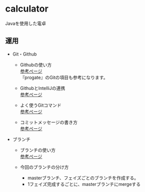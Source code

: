 # calculator
Javaを使用した電卓

## 運用
* Git・Github
  * Githubの使い方  
  [参考ページ](https://techacademy.jp/magazine/6235)  
  『progate』のGitの項目も参考になります。  
  
  * GithubとIntelliJの連携  
  [参考ページ](https://qiita.com/rubytomato@github/items/b2ca27712146ed6f1426)
  
  * よく使うGitコマンド  
  [参考ページ](https://www.slideshare.net/vector.xenon/git-14162471)
  
  * コミットメッセージの書き方  
  [参考ページ](https://suwaru.tokyo/%E3%80%90%E5%BF%85%E9%A0%88%E3%80%91git%E3%82%B3%E3%83%9F%E3%83%83%E3%83%88%E3%81%AE%E6%9B%B8%E3%81%8D%E6%96%B9%E3%83%BB%E4%BD%9C%E6%B3%95%E3%80%90prefix-emoji%E3%80%91/#anc_22)

  

* ブランチ
    * ブランチの使い方  
    [参考ページ](https://www.sejuku.net/blog/71071#:~:text=4%20%E3%81%BE%E3%81%A8%E3%82%81-,%E3%83%96%E3%83%A9%E3%83%B3%E3%83%81(branch)%E3%81%A8%E3%81%AF,%E3%81%A8%E3%81%8D%E3%81%AB%E4%BD%BF%E3%82%8F%E3%82%8C%E3%81%BE%E3%81%99%E3%80%82)
    
    * 今回のブランチの分け方
        * masterブランチ、フェイズごとのブランチを作成する。  
        * 1フェイズ完成するごとに、masterブランチにmergeする  
        
  